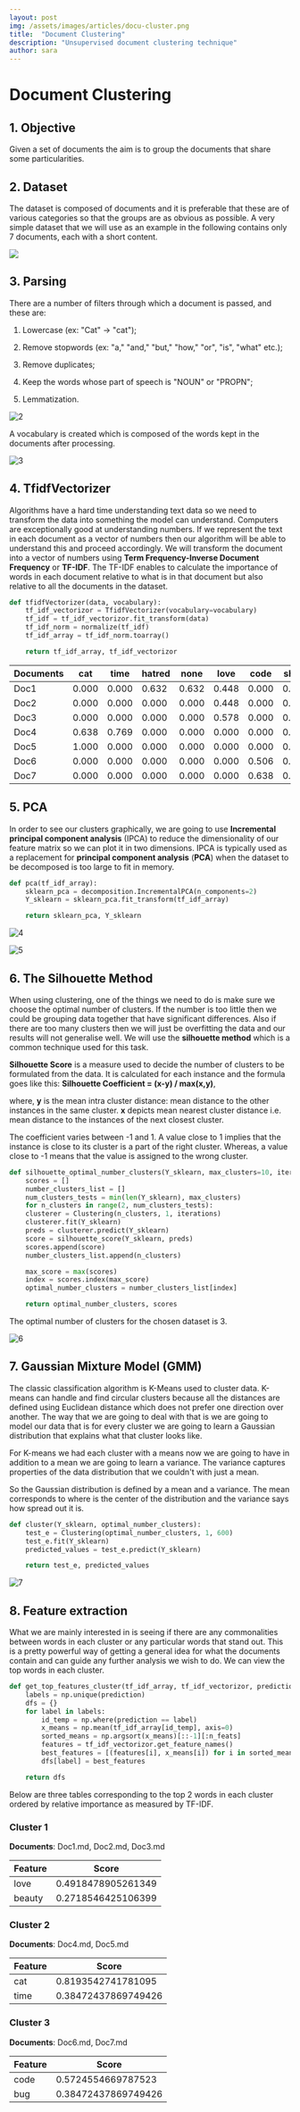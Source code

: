 ```yaml
---
layout: post
img: /assets/images/articles/docu-cluster.png
title:  "Document Clustering"
description: "Unsupervised document clustering technique"
author: sara
---
```


# Document Clustering

## 1. Objective

Given a set of documents the aim is to group the documents that share some particularities. 



## 2. Dataset

The dataset is composed of documents and it is preferable that these are of various categories so that the groups are as obvious as possible. A very simple dataset that we will use as an example in the following contains only 7 documents, each with a short content.

![](/assets/documents/1.png)

## 3. Parsing

There are a number of filters through which a document is passed, and these are:

1. Lowercase (ex: "Cat" -> "cat");

2. Remove stopwords (ex: "a," "and," "but," "how," "or", "is", "what" etc.);

3. Remove duplicates;

4. Keep the words whose part of speech is "NOUN" or "PROPN";

5. Lemmatization.



![2](/assets/documents/2.gif)

A vocabulary is created which is composed of the words kept in the documents after processing.

![3](/assets/documents/3.gif)



## 4. TfidfVectorizer

Algorithms have a hard time understanding text data so we need to transform the data into something the model can understand. Computers are exceptionally good at understanding numbers. If we represent the text in each document as a vector of numbers then our algorithm will be able to understand this and proceed accordingly. We will transform the document into a vector of numbers using **Term Frequency-Inverse Document Frequency** or **TF-IDF**. The TF-IDF enables to calculate the importance of words in each document relative to what is in that document but also relative to all the documents in the dataset.

```python
def tfidfVectorizer(data, vocabulary):
    tf_idf_vectorizor = TfidfVectorizer(vocabulary=vocabulary)
    tf_idf = tf_idf_vectorizor.fit_transform(data)
    tf_idf_norm = normalize(tf_idf)
    tf_idf_array = tf_idf_norm.toarray()

    return tf_idf_array, tf_idf_vectorizor
```

| Documents | cat | time | hatred | none | love | code | show | talk | beauty | bug |
|-----------|-----|------|--------|------|------|------|------|------|--------|-----|
| Doc1 | 0.000 | 0.000 | 0.632 | 0.632 | 0.448 | 0.000 | 0.000 | 0.000 | 0.000 | 0.000 |
| Doc2 | 0.000 | 0.000 | 0.000 | 0.000 | 0.448 | 0.000 | 0.000 | 0.000 | 0.000 | 0.000 |
| Doc3 | 0.000 | 0.000 | 0.000 | 0.000 | 0.578 | 0.000 | 0.000 | 0.000 | 0.815 | 0.000 |
| Doc4 | 0.638 | 0.769 | 0.000 | 0.000 | 0.000 | 0.000 | 0.000 | 0.000 | 0.000 | 0.000 |
| Doc5 | 1.000 | 0.000 | 0.000 | 0.000 | 0.000 | 0.000 | 0.000 | 0.000 | 0.000 | 0.000 |
| Doc6 | 0.000 | 0.000 | 0.000 | 0.000 | 0.000 | 0.506 | 0.609 | 0.609 | 0.000 | 0.000 |
| Doc7 | 0.000 | 0.000 | 0.000 | 0.000 | 0.000 | 0.638 | 0.000 | 0.000 | 0.000 | 0.769 |


## 5. PCA

In order to see our clusters graphically, we are going to use **Incremental principal component analysis** (IPCA) to reduce the dimensionality of our feature matrix so we can plot it in two dimensions. IPCA is typically used as a replacement for **principal component analysis** (**PCA**) when the dataset to be decomposed is too large to fit in memory.

```python
def pca(tf_idf_array):
    sklearn_pca = decomposition.IncrementalPCA(n_components=2)
    Y_sklearn = sklearn_pca.fit_transform(tf_idf_array)

    return sklearn_pca, Y_sklearn
```

![4](/assets/documents/4.gif)

![5](/assets/documents/5.gif)



## 6. The Silhouette Method

When using clustering, one of the things we need to do is make sure we choose the optimal number of clusters. If the number is  too little then we could be grouping data together that have significant differences. Also if there are too many clusters then we will just be overfitting the data and our results will not generalise well. We will use the **silhouette method** which is a common technique used for this task.

**Silhouette Score** is a measure used to decide the number of clusters to be formulated from the data. It is calculated for each instance and the formula goes like this: **Silhouette Coefficient = (x-y) / max(x,y)**,

where, **y** is the mean intra cluster distance: mean distance to the other instances in the same cluster. **x** depicts mean nearest cluster distance i.e. mean distance to the instances of the next closest cluster.

The coefficient varies between -1 and 1. A value close to 1 implies that the instance is close to its cluster is a part of the right cluster. Whereas, a value close to -1 means that the value is assigned to the wrong cluster.

```python
def silhouette_optimal_number_clusters(Y_sklearn, max_clusters=10, iterations=600):
    scores = []
    number_clusters_list = []
    num_clusters_tests = min(len(Y_sklearn), max_clusters)
    for n_clusters in range(2, num_clusters_tests):
    clusterer = Clustering(n_clusters, 1, iterations)
    clusterer.fit(Y_sklearn)
    preds = clusterer.predict(Y_sklearn)
    score = silhouette_score(Y_sklearn, preds)
    scores.append(score)
    number_clusters_list.append(n_clusters)

    max_score = max(scores)
    index = scores.index(max_score)
    optimal_number_clusters = number_clusters_list[index]

    return optimal_number_clusters, scores
```


The optimal number of clusters for the chosen dataset is 3.

![6](/assets/documents/6.png)



## 7. Gaussian Mixture Model (GMM)

The classic classification algorithm is K-Means used to cluster data. K-means can handle and find circular clusters because all the distances are defined using Euclidean distance which does not prefer one direction over another. The way that we are going to deal with that is we are going to model our data that is for every cluster we are going to learn a Gaussian distribution that explains what that cluster looks like. 

For K-means we had each cluster with a means now we are going to have in addition to a mean we are going to learn a variance. The variance captures properties of the data distribution that we couldn't with just a mean. 

So the Gaussian distribution is defined by a mean and a variance. The mean corresponds to where is the center of the distribution and the variance says how spread out it is. 



```python
def cluster(Y_sklearn, optimal_number_clusters):
    test_e = Clustering(optimal_number_clusters, 1, 600)
    test_e.fit(Y_sklearn)
    predicted_values = test_e.predict(Y_sklearn)

    return test_e, predicted_values
```

![7](/assets/documents/7.gif)

## 8. Feature extraction

What we are mainly interested in is seeing if there are any commonalities between words in each cluster or any particular words that stand out. This is a pretty powerful way of getting a general idea for what the documents contain and can guide any further analysis we wish to do. We can view the top words in each cluster.

```python
def get_top_features_cluster(tf_idf_array, tf_idf_vectorizor, prediction, n_feats):
    labels = np.unique(prediction)
    dfs = {}
    for label in labels:
        id_temp = np.where(prediction == label)
        x_means = np.mean(tf_idf_array[id_temp], axis=0)
        sorted_means = np.argsort(x_means)[::-1][:n_feats]
        features = tf_idf_vectorizor.get_feature_names()
        best_features = [(features[i], x_means[i]) for i in sorted_means]
        dfs[label] = best_features

    return dfs
```

Below are three tables corresponding to the top 2 words in each cluster ordered by relative importance as measured by TF-IDF.

### Cluster 1 

**Documents**: Doc1.md, Doc2.md, Doc3.md

| Feature | Score |
| ------- | ----- |
| love | 0.4918478905261349 |
| beauty | 0.2718546425106399 |


### Cluster 2

**Documents**: Doc4.md, Doc5.md

| Feature | Score |
| ------- | ----- |
| cat | 0.8193542741781095 |
| time | 0.38472437869749426 |


### Cluster 3 

**Documents**: Doc6.md, Doc7.md

| Feature | Score |
| ------- | ----- |
| code | 0.5724554669787523 |
| bug | 0.38472437869749426 |
